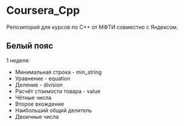 # Coursera_Cpp
Репозиторий для курсов по C++ от МФТИ совместно с Яндексом.

## Белый пояс
1 неделя:
- Минимальная строка - min_string
- Уравнение - equation
- Деление - division
- Расчёт стоимости товара - value
- Чётные числа
- Второе вхождение
- Наибольший общий делитель
- Двоичные числа
